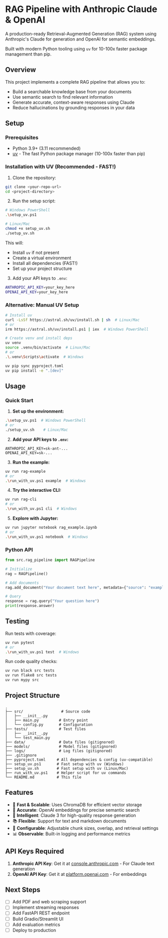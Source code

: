 # RAG Pipeline with Anthropic Claude & OpenAI

A production-ready Retrieval-Augmented Generation (RAG) system using Anthropic's Claude for generation and OpenAI for semantic embeddings.

Built with modern Python tooling using `uv` for 10-100x faster package management than pip.

## Overview

This project implements a complete RAG pipeline that allows you to:
- Build a searchable knowledge base from your documents
- Use semantic search to find relevant information
- Generate accurate, context-aware responses using Claude
- Reduce hallucinations by grounding responses in your data

## Setup

### Prerequisites
- Python 3.9+ (3.11 recommended)
- [uv](https://github.com/astral-sh/uv) - The fast Python package manager (10-100x faster than pip)

### Installation with UV (Recommended - FAST!)

1. Clone the repository:
```bash
git clone <your-repo-url>
cd <project-directory>
```

2. Run the setup script:
```bash
# Windows PowerShell
.\setup_uv.ps1

# Linux/Mac
chmod +x setup_uv.sh
./setup_uv.sh
```

This will:
- Install `uv` if not present
- Create a virtual environment
- Install all dependencies (FAST!)
- Set up your project structure

3. Add your API keys to `.env`:
```bash
ANTHROPIC_API_KEY=your_key_here
OPENAI_API_KEY=your_key_here
```

### Alternative: Manual UV Setup

```bash
# Install uv
curl -LsSf https://astral.sh/uv/install.sh | sh  # Linux/Mac
# or
irm https://astral.sh/uv/install.ps1 | iex  # Windows PowerShell

# Create venv and install deps
uv venv
source .venv/bin/activate  # Linux/Mac
# or
.\.venv\Scripts\activate  # Windows

uv pip sync pyproject.toml
uv pip install -e ".[dev]"
```

## Usage

### Quick Start

1. **Set up the environment:**
```bash
.\setup_uv.ps1  # Windows PowerShell
# or
./setup_uv.sh    # Linux/Mac
```

2. **Add your API keys to `.env`:**
```env
ANTHROPIC_API_KEY=sk-ant-...
OPENAI_API_KEY=sk-...
```

3. **Run the example:**
```bash
uv run rag-example
# or
.\run_with_uv.ps1 example  # Windows
```

4. **Try the interactive CLI:**
```bash
uv run rag-cli
# or
.\run_with_uv.ps1 cli  # Windows
```

5. **Explore with Jupyter:**
```bash
uv run jupyter notebook rag_example.ipynb
# or
.\run_with_uv.ps1 notebook  # Windows
```

### Python API

```python
from src.rag_pipeline import RAGPipeline

# Initialize
rag = RAGPipeline()

# Add documents
rag.add_document("Your document text here", metadata={"source": "example"})

# Query
response = rag.query("Your question here")
print(response.answer)
```

## Testing

Run tests with coverage:
```bash
uv run pytest
# or
.\run_with_uv.ps1 test  # Windows
```

Run code quality checks:
```bash
uv run black src tests
uv run flake8 src tests
uv run mypy src
```

## Project Structure

```
.
├── src/                 # Source code
│   ├── __init__.py
│   ├── main.py         # Entry point
│   └── config.py       # Configuration
├── tests/              # Test files
│   ├── __init__.py
│   └── test_main.py
├── data/               # Data files (gitignored)
├── models/             # Model files (gitignored)
├── logs/               # Log files (gitignored)
├── .gitignore
├── pyproject.toml     # All dependencies & config (uv-compatible)
├── setup_uv.ps1       # Fast setup with uv (Windows)
├── setup_uv.sh        # Fast setup with uv (Linux/Mac)
├── run_with_uv.ps1    # Helper script for uv commands
└── README.md          # This file
```

## Features

- 🚀 **Fast & Scalable**: Uses ChromaDB for efficient vector storage
- 🎯 **Accurate**: OpenAI embeddings for precise semantic search
- 💬 **Intelligent**: Claude 3 for high-quality response generation
- 📚 **Flexible**: Support for text and markdown documents
- 🔧 **Configurable**: Adjustable chunk sizes, overlap, and retrieval settings
- 📊 **Observable**: Built-in logging and performance metrics

## API Keys Required

1. **Anthropic API Key**: Get it at [console.anthropic.com](https://console.anthropic.com/) - For Claude text generation
2. **OpenAI API Key**: Get it at [platform.openai.com](https://platform.openai.com/) - For embeddings

## Next Steps

- [ ] Add PDF and web scraping support
- [ ] Implement streaming responses
- [ ] Add FastAPI REST endpoint
- [ ] Build Gradio/Streamlit UI
- [ ] Add evaluation metrics
- [ ] Deploy to production
